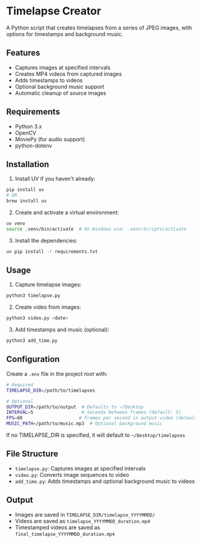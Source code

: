 # Timelapse Creator

A Python script that creates timelapses from a series of JPEG images, with options for timestamps and background music.

## Features
- Captures images at specified intervals
- Creates MP4 videos from captured images
- Adds timestamps to videos
- Optional background music support
- Automatic cleanup of source images

## Requirements
- Python 3.x
- OpenCV
- MoviePy (for audio support)
- python-dotenv

## Installation

1. Install UV if you haven't already:
```bash
pip install uv
# OR
brew install uv
```

2. Create and activate a virtual environment:
```bash
uv venv
source .venv/bin/activate  # On Windows use: .venv\Scripts\activate
```

3. Install the dependencies:
```bash
uv pip install -r requirements.txt
```

## Usage

1. Capture timelapse images:
```bash
python3 timelapse.py
```

2. Create video from images:
```bash
python3 video.py <date>
```

3. Add timestamps and music (optional):
```bash
python3 add_time.py
```

## Configuration

Create a `.env` file in the project root with:
```bash
# Required
TIMELAPSE_DIR=/path/to/timelapses

# Optional
OUTPUT_DIR=/path/to/output  # Defaults to ~/Desktop
INTERVAL=5                  # Seconds between frames (default: 5)
FPS=60                     # Frames per second in output video (default: 60)
MUSIC_PATH=/path/to/music.mp3  # Optional background music
```

If no TIMELAPSE_DIR is specified, it will default to `~/Desktop/timelapses`

## File Structure
- `timelapse.py`: Captures images at specified intervals
- `video.py`: Converts image sequences to video
- `add_time.py`: Adds timestamps and optional background music to videos

## Output
- Images are saved in `TIMELAPSE_DIR/timelapse_YYYYMMDD/`
- Videos are saved as `timelapse_YYYYMMDD_duration.mp4`
- Timestamped videos are saved as `final_timelapse_YYYYMMDD_duration.mp4`
